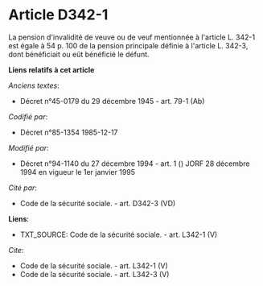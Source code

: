 # Article D342-1

La pension d'invalidité de veuve ou de veuf mentionnée à l'article L. 342-1 est égale à 54 p. 100 de la pension principale
définie à l'article L. 342-3, dont bénéficiait ou eût bénéficié le défunt.

**Liens relatifs à cet article**

_Anciens textes_:

  - Décret n°45-0179 du 29 décembre 1945 - art. 79-1 (Ab)

_Codifié par_:

  - Décret n°85-1354 1985-12-17

_Modifié par_:

  - Décret n°94-1140 du 27 décembre 1994 - art. 1 () JORF 28 décembre 1994 en vigueur le 1er janvier 1995

_Cité par_:

  - Code de la sécurité sociale. - art. D342-3 (VD)

**Liens**:

  - TXT_SOURCE: Code de la sécurité sociale. - art. L342-1 (V)

_Cite_:

  - Code de la sécurité sociale. - art. L342-1 (V)
  - Code de la sécurité sociale. - art. L342-3 (V)
